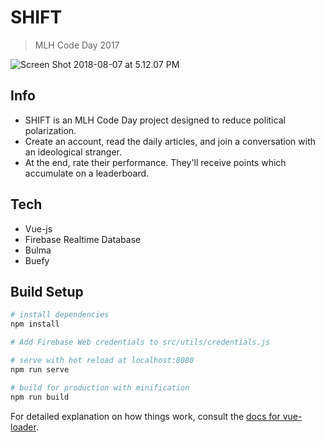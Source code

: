 # SHIFT

> MLH Code Day 2017

![Screen Shot 2018-08-07 at 5.12.07 PM](https://i.imgur.com/HEnSYIF.png)

## Info

- SHIFT is an MLH Code Day project designed to reduce political polarization.
- Create an account, read the daily articles, and join a conversation with an ideological stranger.
- At the end, rate their performance. They'll receive points which accumulate on a leaderboard.

## Tech

- Vue-js
- Firebase Realtime Database
- Bulma
- Buefy

## Build Setup

```bash
# install dependencies
npm install

# Add Firebase Web credentials to src/utils/credentials.js

# serve with hot reload at localhost:8080
npm run serve

# build for production with minification
npm run build
```

For detailed explanation on how things work, consult the [docs for vue-loader](http://vuejs.github.io/vue-loader).
